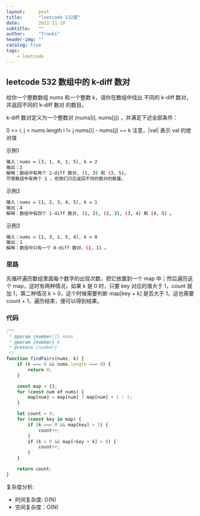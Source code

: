 ```yaml
---
layout:     post
title:      "leetcode 532题"
date:       2022-11-10
subtitle:   ""
author:     "franki"
header-img: ""
catalog: true
tags:
    - leetcode
---
```


## leetcode 532 数组中的 k-diff 数对

给你一个整数数组 nums 和一个整数 k，请你在数组中找出 不同的 k-diff 数对，并返回不同的 k-diff 数对 的数目。

k-diff 数对定义为一个整数对 (nums[i], nums[j]) ，并满足下述全部条件：

0 <= i, j < nums.length
i != j
nums[i] - nums[j] == k
注意，|val| 表示 val 的绝对值

示例1

```bash
输入：nums = [3, 1, 4, 1, 5], k = 2
输出：2
解释：数组中有两个 2-diff 数对, (1, 3) 和 (3, 5)。
尽管数组中有两个 1 ，但我们只应返回不同的数对的数量。
```

示例2

```bash
输入：nums = [1, 2, 3, 4, 5], k = 1
输出：4
解释：数组中有四个 1-diff 数对, (1, 2), (2, 3), (3, 4) 和 (4, 5) 。
```

示例3

```bash
输入：nums = [1, 3, 1, 5, 4], k = 0
输出：1
解释：数组中只有一个 0-diff 数对，(1, 1) 。
```

### 思路

先循环遍历数组里面每个数字的出现次数，把它放置到一个 map 中；然后遍历这个 map，这时有两种情况，如果 k 是 0 时，只要 key 对应的值大于 1，count 就加 1，第二种情况 k > 0，这个时候需要判断 map[key + k] 是否大于 1，这也需要 count + 1，遍历结束，便可以得到结果。

### 代码

```js
/**
 * @param {number[]} nums
 * @param {number} k
 * @return {number}
 */
function findPairs(nums, k) {
    if (k === 0 && nums.length === 0) {
        return 0;
    }

    const map = {};
    for (const num of nums) {
        map[num] = map[num] ? map[num] + 1 : 1;
    }

    let count = 0;
    for (const key in map) {
        if (k === 0 && map[key] > 1) {
            count++;
        }
        if (k > 0 && map[+key + k] > 0) {
            count++;
        }
    }

    return count;
}
```

复杂度分析:

- 时间复杂度: O(N)
- 空间复杂度：O(N)
